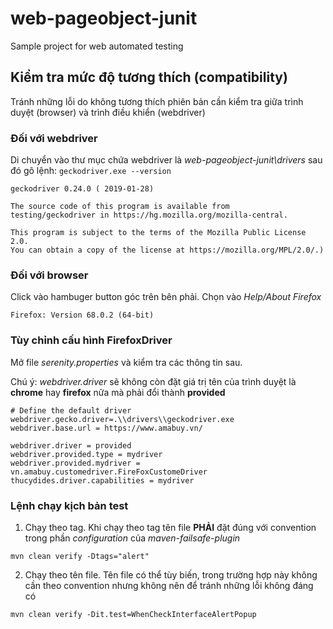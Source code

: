 # web-pageobject-junit
Sample project for web automated testing

## Kiểm tra mức độ tương thích (compatibility) 

Tránh những lỗi do không tương thích phiên bản cần kiểm tra giữa trình duyệt (browser) và trình điều khiển (webdriver)

### Đối với webdriver
Di chuyển vào thư mục chứa webdriver là _web-pageobject-junit\drivers_ sau đó gõ lệnh: `geckodriver.exe --version`

```
geckodriver 0.24.0 ( 2019-01-28)

The source code of this program is available from
testing/geckodriver in https://hg.mozilla.org/mozilla-central.

This program is subject to the terms of the Mozilla Public License 2.0.
You can obtain a copy of the license at https://mozilla.org/MPL/2.0/.)
```

### Đối với browser

Click vào hambuger button góc trên bên phải. Chọn vào _Help/About Firefox_
```
Firefox: Version 68.0.2 (64-bit)
```

### Tùy chỉnh cấu hình FirefoxDriver
Mở file _serenity.properties_ và kiểm tra các thông tin sau.

Chú ý: _webdriver.driver_ sẽ không còn đặt giá trị tên của trình duyệt là **chrome** hay **firefox** nữa mà phải đổi thành **provided**

```
# Define the default driver
webdriver.gecko.driver=.\\drivers\\geckodriver.exe
webdriver.base.url = https://www.amabuy.vn/

webdriver.driver = provided
webdriver.provided.type = mydriver
webdriver.provided.mydriver = vn.amabuy.customedriver.FireFoxCustomeDriver
thucydides.driver.capabilities = mydriver
```
### Lệnh chạy kịch bản test

1. Chạy theo tag. Khi chạy theo tag tên file **PHẢI** đặt đúng với convention trong phần _configuration_ của _maven-failsafe-plugin_

```
mvn clean verify -Dtags="alert"
```

2. Chạy theo tên file. Tên file có thể tùy biến, trong trường hợp này không cần theo convention nhưng không nên để tránh những lỗi không đáng có

```
mvn clean verify -Dit.test=WhenCheckInterfaceAlertPopup
```

